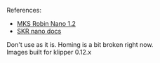 References:

- [MKS Robin Nano 1.2](https://github.com/makerbase-mks/MKS-Robin-Nano-V1.X/blob/master/hardware/MKS%20Robin%20Nano%20V1.2_003/MKS%20Robin%20Nano%20V1.2_003%20PIN.pdf)
- [SKR nano docs](https://github.com/bigtreetech/SKR-Pico/tree/master/Klipper)

Don't use as it is. Homing is a bit broken right now.  
Images built for klipper 0.12.x
